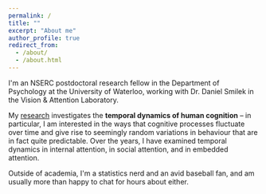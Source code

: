 ```yaml
---
permalink: /
title: ""
excerpt: "About me"
author_profile: true
redirect_from: 
  - /about/
  - /about.html
---
```


I'm an NSERC postdoctoral research fellow in the Department of Psychology at the University of Waterloo, working with Dr. Daniel Smilek in the Vision & Attention Laboratory.

My [research](/research/) investigates the **temporal dynamics of human cognition** – in particular, I am interested in the ways that cognitive processes fluctuate over time and give rise to seemingly random variations in behaviour that are in fact quite predictable. Over the years, I have examined temporal dynamics in internal attention, in social attention, and in embedded attention.

Outside of academia, I'm a statistics nerd and an avid baseball fan, and am usually more than happy to chat for hours about either.

